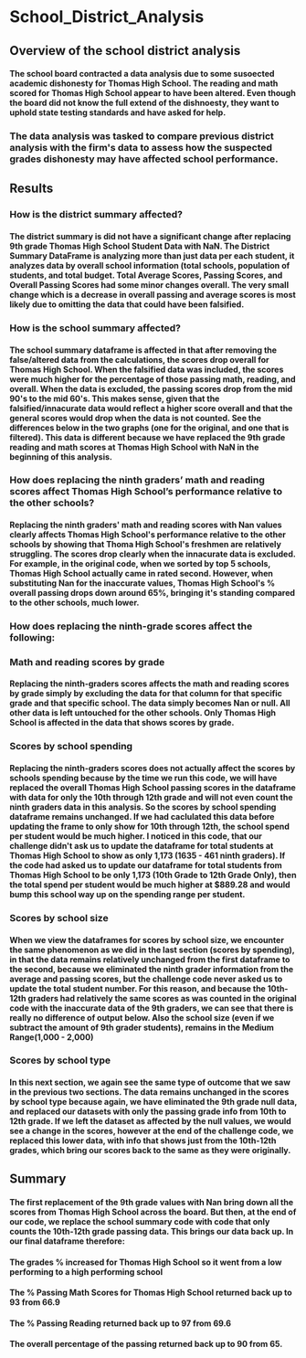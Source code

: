 # School_District_Analysis

## Overview of the school district analysis
#### The school board contracted a data analysis due to some susoected academic dishonesty for Thomas High School. The reading and math scored for Thomas High School appear to have been altered. Even though the board did not know the full extend of the dishnoesty, they want to uphold state testing standards and have asked for help. 
### The data analysis was tasked to compare previous district analysis with the firm's data to assess how the suspected grades dishonesty may have affected school performance.

## Results
### How is the district summary affected?
#### The district summary is did not have a significant change after replacing 9th grade Thomas High School Student Data with NaN. The District Summary DataFrame is analyzing more than just data per each student, it analyzes data by overall school information (total schools, population of students, and total budget. Total Average Scores, Passing Scores, and Overall Passing Scores had some minor changes overall. The very small change which is a decrease in overall passing and average scores is most likely due to omitting the data that could have been falsified. 

### How is the school summary affected?
#### The school summary dataframe is affected in that after removing the false/altered data from the calculations, the scores drop overall for Thomas High School. When the falsified data was included, the scores were much higher for the percentage of those passing math, reading, and overall. When the data is excluded, the passing scores drop from the mid 90's to the mid 60's. This makes sense, given that the falsified/innacurate data would reflect a higher score overall and that the general scores would drop when the data is not counted. See the differences below in the two graphs (one for the original, and one that is filtered). This data is different because we have replaced the 9th grade reading and math scores at Thomas High School with NaN in the beginning of this analysis.

### How does replacing the ninth graders’ math and reading scores affect Thomas High School’s performance relative to the other schools?
#### Replacing the ninth graders' math and reading scores with Nan values clearly affects Thomas High School's performance relative to the other schools by showing that Thoma High School's freshmen are relatively struggling. The scores drop clearly when the innacurate data is excluded. For example, in the original code, when we sorted by top 5 schools, Thomas High School actually came in rated second. However, when substituting Nan for the inaccurate values, Thomas High School's % overall passing drops down around 65%, bringing it's standing compared to the other schools, much lower.

### How does replacing the ninth-grade scores affect the following:
### Math and reading scores by grade
#### Replacing the ninth-graders scores affects the math and reading scores by grade simply by excluding the data for that column for that specific grade and that specific school. The data simply becomes Nan or null. All other data is left untouched for the other schools. Only Thomas High School is affected in the data that shows scores by grade. 

### Scores by school spending
#### Replacing the ninth-graders scores does not actually affect the scores by schools spending because by the time we run this code, we will have replaced the overall Thomas High School passing scores in the dataframe with data for only the 10th through 12th grade and will not even count the ninth graders data in this analysis. So the scores by school spending dataframe remains unchanged. If we had caclulated this data before updating the frame to only show for 10th through 12th, the school spend per student would be much higher. I noticed in this code, that our challenge didn't ask us to update the dataframe for total students at Thomas High School to show as only 1,173 (1635 - 461 ninth graders). If the code had asked us to update our dataframe for total students from Thomas High School to be only 1,173 (10th Grade to 12th Grade Only), then the total spend per student would be much higher at $889.28 and would bump this school way up on the spending range per student.

### Scores by school size
#### When we view the dataframes for scores by school size, we encounter the same phenomenon as we did in the last section (scores by spending), in that the data remains relatively unchanged from the first dataframe to the second, because we eliminated the ninth grader information from the average and passing scores, but the challenge code never asked us to update the total student number. For this reason, and because the 10th-12th graders had relatively the same scores as was counted in the original code with the inaccurate data of the 9th graders, we can see that there is really no difference of output below. Also the school size (even if we subtract the amount of 9th grader students), remains in the Medium Range(1,000 - 2,000)

### Scores by school type
#### In this next section, we again see the same type of outcome that we saw in the previous two sections. The data remains unchanged in the scores by school type because again, we have eliminated the 9th grade null data, and replaced our datasets with only the passing grade info from 10th to 12th grade. If we left the dataset as affected by the null values, we would see a change in the scores, however at the end of the challenge code, we replaced this lower data, with info that shows just from the 10th-12th grades, which bring our scores back to the same as they were originally.

## Summary
#### The first replacement of the 9th grade values with Nan bring down all the scores from Thomas High School across the board. But then, at the end of our code, we replace the school summary code with code that only counts the 10th-12th grade passing data. This brings our data back up. In our final dataframe therefore:
#### The grades % increased for Thomas High School so it went from a low performing to a high performing school
#### The % Passing Math Scores for Thomas High School returned back up to 93 from 66.9
#### The % Passing Reading returned back up to 97 from 69.6
#### The overall percentage of the passing returned back up to 90 from 65.
